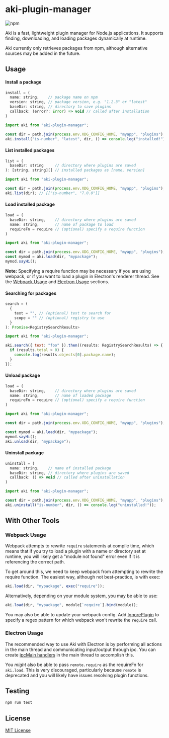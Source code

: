 # aki-plugin-manager

![npm](https://img.shields.io/npm/v/aki-plugin-manager?style=flat-square)

Aki is a fast, lightweight plugin manager for Node.js applications. It
supports finding, downloading, and loading packages dynamically at runtime.

Aki currently only retrieves packages from npm, although alternative
sources may be added in the future.

## Usage

#### Install a package

```js
install = (
  name: string,    // package name on npm
  version: string, // package version, e.g. "1.2.3" or "latest"
  baseDir: string, // directory to save plugins
  callback: (error?: Error) => void // called after installation
)
```

```js
import aki from "aki-plugin-manager";

const dir = path.join(process.env.XDG_CONFIG_HOME, "myapp", "plugins");
aki.install("is-number", "latest", dir, () => console.log("installed!"));
```

#### List installed packages

```js
list = (
  baseDir: string     // directory where plugins are saved
): [string, string][] // installed packages as [name, version]
```

```js
import aki from "aki-plugin-manager";

const dir = path.join(process.env.XDG_CONFIG_HOME, "myapp", "plugins");
aki.list(dir); // [["is-number", "7.0.0"]]
```

#### Load installed package

```js
load = (
  baseDir: string,    // directory where plugins are saved
  name: string,       // name of package to load
  requireFn = require // (optional) specify a require function
)
```

```js
import aki from "aki-plugin-manager";

const dir = path.join(process.env.XDG_CONFIG_HOME, "myapp", "plugins");
const mymod = aki.load(dir, "mypackage");
mymod.sayHi();
```

**Note:** Specifying a require function may be necessary if you are using
webpack, or if you want to load a plugin in Electron's renderer thread.
See the [Webpack Usage](#Webpack-Usage) and
[Electron Usage](#Electron-Usage) sections.

#### Searching for packages

```js
search = (
  {
    text = "", // (optional) text to search for
    scope = "" // (optional) registry to use
  }
): Promise<RegistrySearchResults>
```

```js
import aki from "aki-plugin-manager";

aki.search({ text: "foo" }).then((results: RegistrySearchResults) => {
  if (results.total > 0) {
    console.log(results.objects[0].package.name);
  }
});
```

#### Unload package

```js
load = (
  baseDir: string,    // directory where plugins are saved
  name: string,       // name of loaded package
  requireFn = require // (optional) specify a require function
)
```

```js
import aki from "aki-plugin-manager";

const dir = path.join(process.env.XDG_CONFIG_HOME, "myapp", "plugins");

const mymod = aki.load(dir, "mypackage");
mymod.sayHi();
aki.unload(dir, "mypackage");
```

#### Uninstall package

```js
uninstall = (
  name: string,    // name of installed package
  baseDir: string, // directory where plugins are saved
  callback: () => void // called after uninstallation
)
```

```js
import aki from "aki-plugin-manager";

const dir = path.join(process.env.XDG_CONFIG_HOME, "myapp", "plugins");
aki.uninstall("is-number", dir, () => console.log("uninstalled!"));
```

## With Other Tools

### Webpack Usage

Webpack attempts to rewrite `require` statements at compile time, which means
that if you try to load a plugin with a name or directory set at runtime,
you will likely get a "module not found" error even if it is referencing
the correct path.

To get around this, we need to keep webpack from attempting to rewrite
the require function. The easiest way, although not best-practice,
is with exec:

```js
aki.load(dir, "mypackage", exec("require"));
```

Alternatively, depending on your module system, you may be able to use:

```js
aki.load(dir, "mypackage", module[`require`].bind(module));
```

You may also be able to update your webpack config. Add
[IgnorePlugin](https://webpack.js.org/plugins/ignore-plugin/) to specify a
regex pattern for which webpack won't rewrite the `require` call.

### Electron Usage

The recommended way to use Aki with Electron is by performing all
actions in the main thread and communicating input/output through ipc.
You can create
[ipcMain handlers](https://www.electronjs.org/docs/api/ipc-main)
in the main thread to accomplish this.

You _might_ also be able to pass `remote.require` as the requireFn for
`aki.load`. This is very discouraged, particularly because `remote` is
deprecated and you will likely have issues resolving plugin functions.

## Testing

```bash
npm run test
```

## License

[MIT License](https://github.com/xgi/aki-plugin-manager/blob/master/LICENSE)
